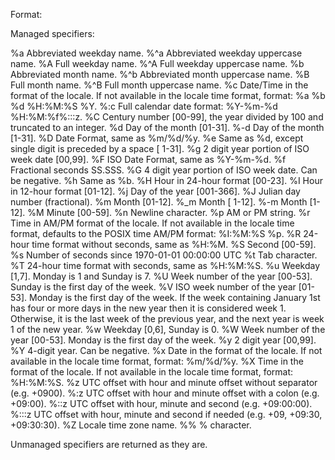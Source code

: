 Format:

Managed specifiers:

%a	  Abbreviated weekday name.
%^a	  Abbreviated weekday uppercase name.
%A	  Full weekday name.
%^A	  Full weekday uppercase name.
%b	  Abbreviated month name.
%^b	  Abbreviated month uppercase name.
%B	  Full month name.
%^B	  Full month uppercase name.
%c	  Date/Time in the format of the locale. If not available in the locale time format, format: %a %b %d %H:%M:%S %Y.
%:c	  Full calendar date format: %Y-%m-%d %H:%M:%f%:::z.
%C	  Century number [00-99], the year divided by 100 and truncated to an integer.
%d	  Day of the month [01-31].
%-d   Day of the month [1-31].
%D	  Date Format, same as %m/%d/%y.
%e	  Same as %d, except single digit is preceded by a space [ 1-31].
%g	  2 digit year portion of ISO week date [00,99].
%F	  ISO Date Format, same as %Y-%m-%d.
%f	  Fractional seconds SS.SSS.
%G	  4 digit year portion of ISO week date. Can be negative.
%h	  Same as %b.
%H	  Hour in 24-hour format [00-23].
%I	  Hour in 12-hour format [01-12].
%j	  Day of the year [001-366].
%J    Julian day number (fractional).
%m	  Month [01-12].
%_m	  Month [ 1-12].
%-m	  Month [1-12].
%M	  Minute [00-59].
%n	  Newline character.
%p	  AM or PM string.
%r	  Time in AM/PM format of the locale. If not available in the locale time format, defaults to the POSIX time AM/PM format: %I:%M:%S %p.
%R	  24-hour time format without seconds, same as %H:%M.
%S	  Second [00-59].
%s	  Number of seconds since 1970-01-01 00:00:00 UTC
%t	  Tab character.
%T	  24-hour time format with seconds, same as %H:%M:%S.
%u	  Weekday [1,7]. Monday is 1 and Sunday is 7.
%U	  Week number of the year [00-53]. Sunday is the first day of the week.
%V	  ISO week number of the year [01-53]. Monday is the first day of the week. If the week containing January 1st has four or more days in the new year then it is considered week 1. Otherwise, it is the last week of the previous year, and the next year is week 1 of the new year.
%w	  Weekday [0,6], Sunday is 0.
%W	  Week number of the year [00-53]. Monday is the first day of the week.
%y	  2 digit year [00,99].
%Y	  4-digit year. Can be negative.
%x	  Date in the format of the locale. If not available in the locale time format, format: %m/%d/%y.
%X	  Time in the format of the locale. If not available in the locale time format, format: %H:%M:%S.
%z	  UTC offset with hour and minute offset without separator (e.g. +0900).
%:z	  UTC offset with hour and minute offset with a colon (e.g. +09:00).
%::z	UTC offset with hour, minute and second (e.g. +09:00:00).
%:::z UTC offset with hour, minute and second if needed (e.g. +09, +09:30, +09:30:30).
%Z	  Locale time zone name.
%%	% character.

Unmanaged specifiers are returned as they are.